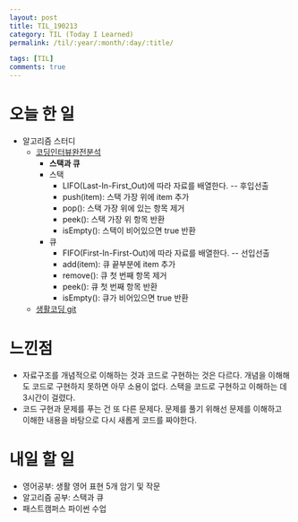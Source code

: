 ```yaml
---
layout: post
title: TIL_190213
category: TIL (Today I Learned)
permalink: /til/:year/:month/:day/:title/

tags: [TIL]
comments: true
---
```

# 오늘 한 일
- 알고리즘 스터디
    - [코딩인터뷰완전분석](http://www.kyobobook.co.kr/product/detailViewKor.laf?mallGb=KOR&ejkGb=KOR&barcode=9788966263080&orderClick=JAj)
        - **스택과 큐**
        - 스택
            - LIFO(Last-In-First_Out)에 따라 자료를 배열한다. -- 후입선출
            - push(item): 스택 가장 위에 item 추가
            - pop(): 스택 가장 위에 있는 항목 제거
            - peek(): 스택 가장 위 항목 반환
            - isEmpty(): 스택이 비어있으면 true 반환
        - 큐
            - FIFO(First-In-First-Out)에 따라 자료를 배열한다. -- 선입선출
            - add(item): 큐 끝부분에 item 추가
            - remove(): 큐 첫 번째 항목 제거
            - peek(): 큐 첫 번째 항목 반환
            - isEmpty(): 큐가 비어있으면 true 반환 
    - [생활코딩 git](https://opentutorials.org/course/2708/15395)

# 느낀점
- 자료구조를 개념적으로 이해하는 것과 코드로 구현하는 것은 다르다. 개념을 이해해도 코드로 구현하지 못하면 아무 소용이 없다. 스택을 코드로 구현하고 이해하는 데 3시간이 걸렸다.
- 코드 구현과 문제를 푸는 건 또 다른 문제다. 문제를 풀기 위해선 문제를 이해하고 이해한 내용을 바탕으로 다시 새롭게 코드를 짜야한다. 

# 내일 할 일

- 영어공부: 생활 영어 표현 5개 암기 및 작문
- 알고리즘 공부: 스택과 큐
- 패스트캠퍼스 파이썬 수업